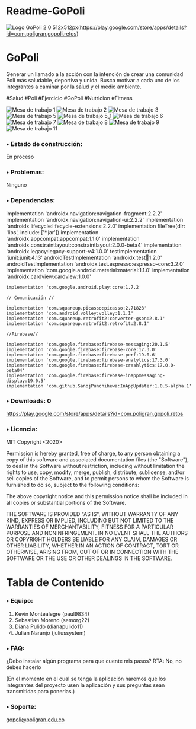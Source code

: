 # Readme-GoPoli

![Logo GoPoli 2 0 512x512px](https://user-images.githubusercontent.com/61807812/80842331-f1848200-8bc6-11ea-87ab-30becb1fef07.png)(https://play.google.com/store/apps/details?id=com.poligran.gopoli.retos)

# GoPoli
Generar un llamado a la acción con la intención de crear una comunidad Poli más saludable, deportiva y unida. Busca motivar a cada uno de los integrantes a caminar por la salud y el medio ambiente.

#Salud #Poli #Ejercicio #GoPoli #Nutricion #Fitness

![Mesa de trabajo 1](https://user-images.githubusercontent.com/61807812/80844061-6954ab80-8bcb-11ea-9162-66dea422fd49.png)
![Mesa de trabajo 2](https://user-images.githubusercontent.com/61807812/80844086-7b364e80-8bcb-11ea-89f7-b0fdf961e5ee.png)
![Mesa de trabajo 3](https://user-images.githubusercontent.com/61807812/80844100-82f5f300-8bcb-11ea-8ea5-6ee595c732df.png)
![Mesa de trabajo 5](https://user-images.githubusercontent.com/61807812/80844128-9a34e080-8bcb-11ea-85b2-3bd61a54cfba.png)
![Mesa de trabajo 5_1](https://user-images.githubusercontent.com/61807812/80844147-a3be4880-8bcb-11ea-92ab-5aee89589266.png)
![Mesa de trabajo 6](https://user-images.githubusercontent.com/61807812/80844218-c81a2500-8bcb-11ea-9afd-daec40cdc31b.png)
![Mesa de trabajo 7](https://user-images.githubusercontent.com/61807812/80844250-d10af680-8bcb-11ea-9d47-e4f125faa718.png)
![Mesa de trabajo 8](https://user-images.githubusercontent.com/61807812/80844377-129ba180-8bcc-11ea-851a-cfce14099127.png)
![Mesa de trabajo 9](https://user-images.githubusercontent.com/61807812/80844393-22b38100-8bcc-11ea-8009-2b0982097302.png)
![Mesa de trabajo 11](https://user-images.githubusercontent.com/61807812/80844433-2c3ce900-8bcc-11ea-85f1-b15344ebdbdb.png)


### •	Estado de construcción: 
En proceso
### •	Problemas: 
Ninguno
### •	Dependencias:
implementation 'androidx.navigation:navigation-fragment:2.2.2'
    implementation 'androidx.navigation:navigation-ui:2.2.2'
    implementation 'androidx.lifecycle:lifecycle-extensions:2.2.0'
    implementation fileTree(dir: 'libs', include: ['*.jar'])
    implementation 'androidx.appcompat:appcompat:1.1.0'
    implementation 'androidx.constraintlayout:constraintlayout:2.0.0-beta4'
    implementation 'androidx.legacy:legacy-support-v4:1.0.0'
    testImplementation 'junit:junit:4.13'
    androidTestImplementation 'androidx.test:runner:1.2.0'
    androidTestImplementation 'androidx.test.espresso:espresso-core:3.2.0'
    implementation 'com.google.android.material:material:1.1.0'
    implementation 'androidx.cardview:cardview:1.0.0'

    implementation 'com.google.android.play:core:1.7.2'

    // Comunicación //

    implementation 'com.squareup.picasso:picasso:2.71828'
    implementation 'com.android.volley:volley:1.1.1'
    implementation 'com.squareup.retrofit2:converter-gson:2.8.1'
    implementation 'com.squareup.retrofit2:retrofit:2.8.1'

    //Firebase//

    implementation 'com.google.firebase:firebase-messaging:20.1.5'
    implementation 'com.google.firebase:firebase-core:17.3.0'
    implementation 'com.google.firebase:firebase-perf:19.0.6'
    implementation 'com.google.firebase:firebase-analytics:17.3.0'
    implementation 'com.google.firebase:firebase-crashlytics:17.0.0-beta04'
    implementation 'com.google.firebase:firebase-inappmessaging-display:19.0.5'
    implementation 'com.github.SanojPunchihewa:InAppUpdater:1.0.5-alpha.1'
### •	Downloads: 0
https://play.google.com/store/apps/details?id=com.poligran.gopoli.retos
### •	Licencia:
MIT
Copyright <2020>

Permission is hereby granted, free of charge, to any person obtaining a copy of this software and associated documentation files (the "Software"), to deal in the Software without restriction, including without limitation the rights to use, copy, modify, merge, publish, distribute, sublicense, and/or sell copies of the Software, and to permit persons to whom the Software is furnished to do so, subject to the following conditions:

The above copyright notice and this permission notice shall be included in all copies or substantial portions of the Software.

THE SOFTWARE IS PROVIDED "AS IS", WITHOUT WARRANTY OF ANY KIND, EXPRESS OR IMPLIED, INCLUDING BUT NOT LIMITED TO THE WARRANTIES OF MERCHANTABILITY, FITNESS FOR A PARTICULAR PURPOSE AND NONINFRINGEMENT. IN NO EVENT SHALL THE AUTHORS OR COPYRIGHT HOLDERS BE LIABLE FOR ANY CLAIM, DAMAGES OR OTHER LIABILITY, WHETHER IN AN ACTION OF CONTRACT, TORT OR OTHERWISE, ARISING FROM, OUT OF OR IN CONNECTION WITH THE SOFTWARE OR THE USE OR OTHER DEALINGS IN THE SOFTWARE.

# Tabla de Contenido
### •	Equipo:
1.	Kevin Montealegre (paul9834)
2.	Sebastian Moreno (semorg22)
3.	Diana Pulido (dianapulido11)
4.	Julian Naranjo (juliussystem)

### •	FAQ:
¿Debo instalar algún programa para que cuente mis pasos?
RTA: No, no debes hacerlo

(En el momento en el cual se tenga la aplicación haremos que los integrantes del proyecto usen la aplicación y sus preguntas sean transmitidas para ponerlas.)

### •	Soporte:
gopoli@poligran.edu.co

